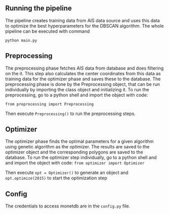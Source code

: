 
## Running the pipeline

The pipeline creates training data from AIS data source and uses this data to optimize the best hyperparameters for the DBSCAN algorithm. 
The whole pipeline can be executed with command

```python main.py```

## Preprocessing

The preprocessing phase fetches AIS data from database and does filtering on the it. This step also calculates the center coordinates from this data as training data for the optimizer phase and saves these to the database. 
The preprocessing phase is done by the Preprocessing object, that can be run individually by importing the class object and initializing it. To run the preprocessing, go to a python shell and import the object with code:

```from preprocessing import Preprocessing```

Then execute ```Preprocessing()``` to run the preprocessing steps. 


## Optimizer

The optimizer phase finds the optimal parameters for a given algorithm using genetic algorithm as the optimizer. The results are saved to the optimizer object and the corresponding polygons are saved to the database. 
To run the optimizer step individually, go to a python shell and and import the object with code:
```from optimizer import Optimizer```

Then execute ```opt = Optimizer()``` to generate an object and
```opt.optimize(2015)``` to start the optimization step

## Config

The credentials to access monetdb are in the ```config.py``` file. 